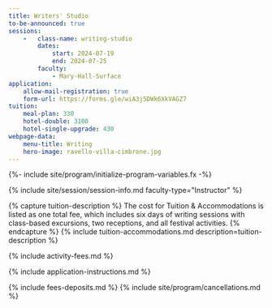 ```yaml
---
title: Writers' Studio
to-be-announced: true
sessions:
    -   class-name: writing-studio
        dates:
            start: 2024-07-19
            end: 2024-07-25
        faculty:
            - Mary-Hall-Surface
application:
    allow-mail-registration: true
    form-url: https://forms.gle/wiA3j5DWk6XkVAGZ7
tuition:
    meal-plan: 330
    hotel-double: 3100
    hotel-single-upgrade: 430
webpage-data:
    menu-title: Writing
    hero-image: ravello-villa-cimbrone.jpg
---
```

{%- include site/program/initialize-program-variables.fx -%}

<section class="standard-block" markdown="1">

{% include site/session/session-info.md faculty-type="Instructor" %}

{% capture tuition-description %}
The cost for Tuition & Accommodations is listed as one total fee, which includes six days of writing sessions with class-based excursions, two receptions, and all festival activities.
{% endcapture %}
{% include tuition-accommodations.md description=tuition-description %}

{% include activity-fees.md %}

{% include application-instructions.md %}

{% include fees-deposits.md %}
{% include site/program/cancellations.md %}

</section>